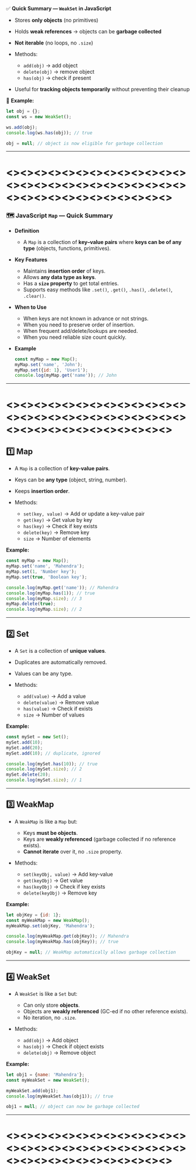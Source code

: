 ✅ **Quick Summary — `WeakSet` in JavaScript**

* Stores **only objects** (no primitives)
* Holds **weak references** → objects can be **garbage collected**
* **Not iterable** (no loops, no `.size`)
* Methods:

  * `add(obj)` → add object
  * `delete(obj)` → remove object
  * `has(obj)` → check if present
* Useful for **tracking objects temporarily** without preventing their cleanup

📝 **Example:**

```js
let obj = {};
const ws = new WeakSet();

ws.add(obj);
console.log(ws.has(obj)); // true

obj = null; // object is now eligible for garbage collection
```

---
# <><><><><><><><><><><><><><><><><><><><><><><><><><><><><><><><><><><><><><>

### 🗺️ JavaScript `Map` — Quick Summary

* **Definition**

  * A `Map` is a collection of **key–value pairs** where **keys can be of any type** (objects, functions, primitives).

* **Key Features**

  * Maintains **insertion order** of keys.
  * Allows **any data type as keys**.
  * Has a **`size` property** to get total entries.
  * Supports easy methods like `.set()`, `.get()`, `.has()`, `.delete()`, `.clear()`.

* **When to Use**

  * When keys are not known in advance or not strings.
  * When you need to preserve order of insertion.
  * When frequent add/delete/lookups are needed.
  * When you need reliable size count quickly.

* **Example**

  ```js
  const myMap = new Map();
  myMap.set('name', 'John');
  myMap.set({id: 1}, 'User1');
  console.log(myMap.get('name')); // John
  ```

---

# <><><><><><><><><><><><><><><><><><><><><><><><><><><><><><><><><><><><><><>


## **1️⃣ Map**

* A `Map` is a collection of **key-value pairs**.
* Keys can be **any type** (object, string, number).
* Keeps **insertion order**.
* Methods:

  * `set(key, value)` → Add or update a key-value pair
  * `get(key)` → Get value by key
  * `has(key)` → Check if key exists
  * `delete(key)` → Remove key
  * `size` → Number of elements

**Example:**

```js
const myMap = new Map();
myMap.set('name', 'Mahendra');
myMap.set(1, 'Number key');
myMap.set(true, 'Boolean key');

console.log(myMap.get('name')); // Mahendra
console.log(myMap.has(1)); // true
console.log(myMap.size); // 3
myMap.delete(true);
console.log(myMap.size); // 2
```

---

## **2️⃣ Set**

* A `Set` is a collection of **unique values**.
* Duplicates are automatically removed.
* Values can be any type.
* Methods:

  * `add(value)` → Add a value
  * `delete(value)` → Remove value
  * `has(value)` → Check if exists
  * `size` → Number of values

**Example:**

```js
const mySet = new Set();
mySet.add(10);
mySet.add(20);
mySet.add(10); // duplicate, ignored

console.log(mySet.has(10)); // true
console.log(mySet.size); // 2
mySet.delete(20);
console.log(mySet.size); // 1
```

---

## **3️⃣ WeakMap**

* A `WeakMap` is like a `Map` but:

  * Keys **must be objects**.
  * Keys are **weakly referenced** (garbage collected if no reference exists).
  * **Cannot iterate** over it, no `.size` property.
* Methods:

  * `set(keyObj, value)` → Add key-value
  * `get(keyObj)` → Get value
  * `has(keyObj)` → Check if key exists
  * `delete(keyObj)` → Remove key

**Example:**

```js
let objKey = {id: 1};
const myWeakMap = new WeakMap();
myWeakMap.set(objKey, 'Mahendra');

console.log(myWeakMap.get(objKey)); // Mahendra
console.log(myWeakMap.has(objKey)); // true

objKey = null; // WeakMap automatically allows garbage collection
```

---

## **4️⃣ WeakSet**

* A `WeakSet` is like a `Set` but:

  * Can only store **objects**.
  * Objects are **weakly referenced** (GC-ed if no other reference exists).
  * No iteration, no `.size`.
* Methods:

  * `add(obj)` → Add object
  * `has(obj)` → Check if object exists
  * `delete(obj)` → Remove object

**Example:**

```js
let obj1 = {name: 'Mahendra'};
const myWeakSet = new WeakSet();

myWeakSet.add(obj1);
console.log(myWeakSet.has(obj1)); // true

obj1 = null; // object can now be garbage collected
```

---

# <><><><><><><><><><><><><><><><><><><><><><><><><><><><><><><><><><><><><><>
